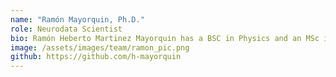 ```yaml
---
name: "Ramón Mayorquin, Ph.D."
role: Neurodata Scientist
bio: Ramón Heberto Martinez Mayorquin has a BSC in Physics and an MSc in Complexity Science and a Ph.D. in Computational Neuroscience. During his Ph.D., he studied in the theoretical and computational study of associative neural networks (e.g. Hopfield Network). During his studies, he has developed an interest in software practices that assure efficient, reproducible, and robust scientific simulations. This, together with his love for statistics and data wrangling has led him to move forward with a career in data science where he can combine and further develop those interests.
image: /assets/images/team/ramon_pic.png
github: https://github.com/h-mayorquin
---
```


